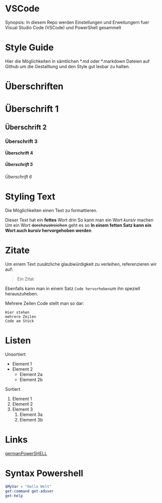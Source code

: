 # VSCode

Synopsis: In diesem Repo werden Einstellungen und Erweitungern fuer Visual Studio Code (VSCode) und PowerShell gesammelt


# Style Guide

Hier die Möglichkeiten in sämtlichen *.md oder *.markdown Dateien auf Github um die Gestalltung und den Style gut lesbar zu halten. 

# Überschriften
# Überschrift 1
## Überschrift 2
### Überschrift 3
#### Überschrift 4
##### Überschrift 5
###### Überschrift 6

# Styling Text

Die Möglichkeiten einen Text zu formattieren.

Dieser Text hat ein **fettes** Wort drin
So kann man ein Wort *kursiv* machen
Um ein Wort ~~dorchzustreichen~~ geht es so
**In einem fetten Satz kann ein Wort auch  _kursiv_ hervorgehoben werden**

# Zitate
Um einem Text zusätzliche glaubwürdigkeit zu verleihen, referenzieren wir auf:
> Ein Zitat

Ebenfalls kann man in einem Satz `Code hervorheben`um ihn speziell herauszuheben.

Mehrere Zeilen Code stellt man so dar:
```
Hier stehen
mehrere Zeilen
Code am Stück
```

# Listen
Unsortiert
* Element 1
* Element 2
  * Element 2a
  * Element 2b

Sortiert
1. Element 1
1. Element 2
1. Element 3
   1. Element 3a
   1. Element 3b
   
 # Links
 [germanPowerSHELL](http://germanpowershell.com)
 
 # Syntax Powershell
 ```powershell
$MyVar = "Hallo Welt"
get-command get-aduser
get-help
```
